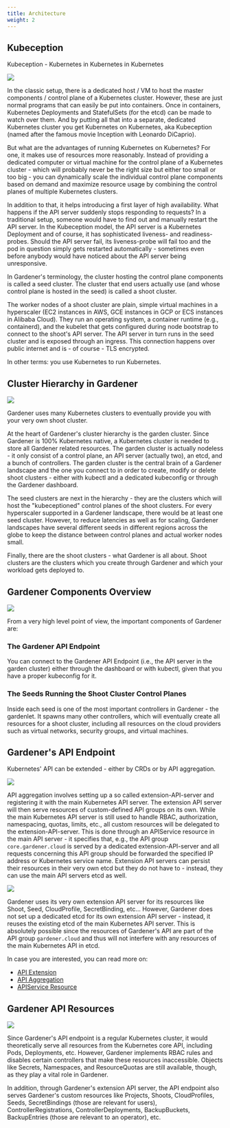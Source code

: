 ```yaml
---
title: Architecture
weight: 2
---
```


## Kubeception

Kubeception - Kubernetes in Kubernetes in Kubernetes

![](./images/kubeception.gif)

In the classic setup, there is a dedicated host / VM to host the master components / control plane of a Kubernetes cluster. However, these are just normal programs that can easily be put into containers. Once in containers, Kubernetes Deployments and StatefulSets (for the etcd) can be made to watch over them. And by putting all that into a separate, dedicated Kubernetes cluster you get Kubernetes on Kubernetes, aka Kubeception (named after the famous movie Inception with Leonardo DiCaprio).

But what are the advantages of running Kubernetes on Kubernetes? For one, it makes use of resources more reasonably. Instead of providing a dedicated computer or virtual machine for the control plane of a Kubernetes cluster - which will probably never be the right size but either too small or too big - you can dynamically scale the individual control plane components based on demand and maximize resource usage by combining the control planes of multiple Kubernetes clusters.

In addition to that, it helps introducing a first layer of high availability. What happens if the API server suddenly stops responding to requests? In a traditional setup, someone would have to find out and manually restart the API server. In the Kubeception model, the API server is a Kubernetes Deployment and of course, it has sophisticated liveness- and readiness-probes. Should the API server fail, its liveness-probe will fail too and the pod in question simply gets restarted automatically - sometimes even before anybody would have noticed about the API server being unresponsive.

In Gardener's terminology, the cluster hosting the control plane components is called a seed cluster. The cluster that end users actually use (and whose control plane is hosted in the seed) is called a shoot cluster.

The worker nodes of a shoot cluster are plain, simple virtual machines in a hyperscaler (EC2 instances in AWS, GCE instances in GCP or ECS instances in Alibaba Cloud). They run an operating system, a container runtime (e.g., containerd), and the kubelet that gets configured during node bootstrap to connect to the shoot's API server. The API server in turn runs in the seed cluster and is exposed through an ingress. This connection happens over public internet and is - of course - TLS encrypted.

In other terms: you use Kubernetes to run Kubernetes.

## Cluster Hierarchy in Gardener

![](./images/cluster-hierarchy.png)

Gardener uses many Kubernetes clusters to eventually provide you with your very own shoot cluster.

At the heart of Gardener's cluster hierarchy is the garden cluster. Since Gardener is 100% Kubernetes native, a Kubernetes cluster is needed to store all Gardener related resources. The garden cluster is actually nodeless - it only consist of a control plane, an API server (actually two), an etcd, and a bunch of controllers. The garden cluster is the central brain of a Gardener landscape and the one you connect to in order to create, modify or delete shoot clusters - either with kubectl and a dedicated kubeconfig or through the Gardener dashboard.

The seed clusters are next in the hierarchy - they are the clusters which will host the "kubeceptioned" control planes of the shoot clusters. For every hyperscaler supported in a Gardener landscape, there would be at least one seed cluster. However, to reduce latencies as well as for scaling, Gardener landscapes have several different seeds in different regions across the globe to keep the distance between control planes and actual worker nodes small.

Finally, there are the shoot clusters - what Gardener is all about. Shoot clusters are the clusters which you create through Gardener and which your workload gets deployed to.

## Gardener Components Overview

![](./images/components.png)

From a very high level point of view, the important components of Gardener are:

### The Gardener API Endpoint

You can connect to the Gardener API Endpoint (i.e., the API server in the garden cluster) either through the dashboard or with kubectl, given that you have a proper kubeconfig for it.

### The Seeds Running the Shoot Cluster Control Planes

Inside each seed is one of the most important controllers in Gardener - the gardenlet. It spawns many other controllers, which will eventually create all resources for a shoot cluster, including all resources on the cloud providers such as virtual networks, security groups, and virtual machines.

## Gardener's API Endpoint

Kubernetes' API can be extended - either by CRDs or by API aggregation.

![](./images/api-endpoint-1.png)

API aggregation involves setting up a so called extension-API-server and registering it with the main Kubernetes API server. The extension API server will then serve resources of custom-defined API groups on its own. While the main Kubernetes API server is still used to handle RBAC, authorization, namespacing, quotas, limits, etc., all custom resources will be delegated to the extension-API-server. This is done through an APIService resource in the main API server - it specifies that, e.g., the API group `core.gardener.cloud` is served by a dedicated extension-API-server and all requests concerning this API group should be forwarded the specified IP address or Kubernetes service name. Extension API servers can persist their resources in their very own etcd but they do not have to - instead, they can use the main API servers etcd as well.

![](./images/api-endpoint-2.png)

Gardener uses its very own extension API server for its resources like Shoot, Seed, CloudProfile, SecretBinding, etc... However, Gardener does not set up a dedicated etcd for its own extension API server - instead, it reuses the existing etcd of the main Kubernetes API server. This is absolutely possible since the resources of Gardener's API are part of the API group `gardener.cloud` and thus will not interfere with any resources of the main Kubernetes API in etcd.

In case you are interested, you can read more on:
- [API Extension](https://kubernetes.io/docs/tasks/extend-kubernetes/setup-extension-api-server/)
- [API Aggregation ](https://kubernetes.io/docs/concepts/extend-kubernetes/api-extension/apiserver-aggregation)
- [APIService Resource](https://kubernetes.io/docs/tasks/extend-kubernetes/configure-aggregation-layer/#register-apiservice-objects)

## Gardener API Resources

![](./images/api-resources.png)


Since Gardener's API endpoint is a regular Kubernetes cluster, it would theoretically serve all resources from the Kubernetes core API, including Pods, Deployments, etc. However, Gardener implements RBAC rules and disables certain controllers that make these resources inaccessible. Objects like Secrets, Namespaces, and ResourceQuotas are still available, though, as they play a vital role in Gardener.

In addition, through Gardener's extension API server, the API endpoint also serves Gardener's custom resources like Projects, Shoots, CloudProfiles, Seeds, SecretBindings (those are relevant for users), ControllerRegistrations, ControllerDeployments, BackupBuckets, BackupEntries (those are relevant to an operator), etc.
